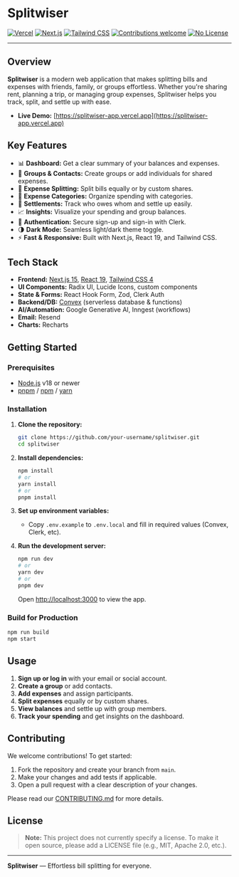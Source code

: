 # Splitwiser

[![Vercel](https://img.shields.io/badge/deployed%20on-vercel-000?logo=vercel)](https://splitwiser-app.vercel.app)
[![Next.js](https://img.shields.io/badge/built%20with-Next.js-000?logo=nextdotjs)](https://nextjs.org/)
[![Tailwind CSS](https://img.shields.io/badge/styled%20with-Tailwind%20CSS-06B6D4?logo=tailwindcss)](https://tailwindcss.com/)
[![Contributions welcome](https://img.shields.io/badge/contributions-welcome-brightgreen.svg?style=flat)](CONTRIBUTING.md)
[![No License](https://img.shields.io/badge/license-NOT%20SPECIFIED-lightgrey)](LICENSE)

---

## Overview

**Splitwiser** is a modern web application that makes splitting bills and expenses with friends, family, or groups effortless. Whether you're sharing rent, planning a trip, or managing group expenses, Splitwiser helps you track, split, and settle up with ease.

- **Live Demo:** [https://splitwiser-app.vercel.app](https://splitwiser-app.vercel.app)

## Key Features

- 📊 **Dashboard:** Get a clear summary of your balances and expenses.
- 👥 **Groups & Contacts:** Create groups or add individuals for shared expenses.
- 💸 **Expense Splitting:** Split bills equally or by custom shares.
- 🧾 **Expense Categories:** Organize spending with categories.
- 🔄 **Settlements:** Track who owes whom and settle up easily.
- 📈 **Insights:** Visualize your spending and group balances.
- 🔐 **Authentication:** Secure sign-up and sign-in with Clerk.
- 🌗 **Dark Mode:** Seamless light/dark theme toggle.
- ⚡ **Fast & Responsive:** Built with Next.js, React 19, and Tailwind CSS.

## Tech Stack

- **Frontend:** [Next.js 15](https://nextjs.org/), [React 19](https://react.dev/), [Tailwind CSS 4](https://tailwindcss.com/)
- **UI Components:** Radix UI, Lucide Icons, custom components
- **State & Forms:** React Hook Form, Zod, Clerk Auth
- **Backend/DB:** [Convex](https://convex.dev/) (serverless database & functions)
- **AI/Automation:** Google Generative AI, Inngest (workflows)
- **Email:** Resend
- **Charts:** Recharts

## Getting Started

### Prerequisites
- [Node.js](https://nodejs.org/) v18 or newer
- [pnpm](https://pnpm.io/) / [npm](https://www.npmjs.com/) / [yarn](https://yarnpkg.com/)

### Installation

1. **Clone the repository:**
   ```bash
   git clone https://github.com/your-username/splitwiser.git
   cd splitwiser
   ```
2. **Install dependencies:**
   ```bash
   npm install
   # or
   yarn install
   # or
   pnpm install
   ```
3. **Set up environment variables:**
   - Copy `.env.example` to `.env.local` and fill in required values (Convex, Clerk, etc).

4. **Run the development server:**
   ```bash
   npm run dev
   # or
   yarn dev
   # or
   pnpm dev
   ```
   Open [http://localhost:3000](http://localhost:3000) to view the app.

### Build for Production
```bash
npm run build
npm start
```

## Usage

1. **Sign up or log in** with your email or social account.
2. **Create a group** or add contacts.
3. **Add expenses** and assign participants.
4. **Split expenses** equally or by custom shares.
5. **View balances** and settle up with group members.
6. **Track your spending** and get insights on the dashboard.

## Contributing

We welcome contributions! To get started:

1. Fork the repository and create your branch from `main`.
2. Make your changes and add tests if applicable.
3. Open a pull request with a clear description of your changes.

Please read our [CONTRIBUTING.md](CONTRIBUTING.md) for more details.

## License

> **Note:** This project does not currently specify a license. To make it open source, please add a LICENSE file (e.g., MIT, Apache 2.0, etc.).

---

**Splitwiser** — Effortless bill splitting for everyone.